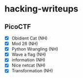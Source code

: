# hacking-writeups

## PicoCTF

- [x] Obidient Cat (NH)
- [x] Mod 26 (NH)
- [x] Python Wrangling (NH)
- [x] Wave a flag (NH)
- [x] information (NH)
- [x] Nice netcat (NH)
- [x] Transformation (NH)
